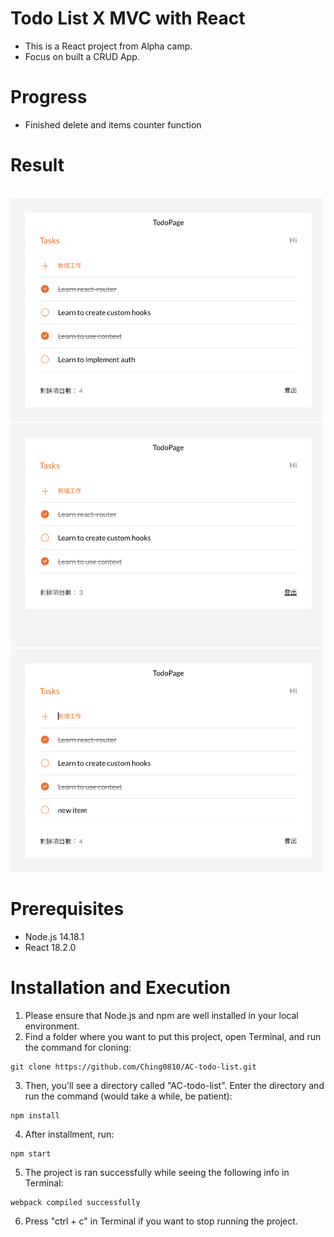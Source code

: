 # Todo List X MVC with React
- This is a React project from Alpha camp.
- Focus on built a CRUD App.

# Progress
- Finished delete and items counter function

# Result
<br/>
<img width="500" alt="todo-list" src='./src/assets/screenshot/Screenshot 2023-11-07 at 19.48.36.png'>
<br/>
<img width="500" alt="todo-list" src='./src/assets/screenshot/Screenshot 2023-11-07 at 19.48.44.png'>
<br/>
<img width="500" alt="todo-list" src='./src/assets/screenshot/Screenshot 2023-11-07 at 19.48.55.png'>



# Prerequisites
* Node.js 14.18.1
* React 18.2.0


# Installation and Execution
1. Please ensure that Node.js and npm are well installed in your local environment.
2. Find a folder where you want to put this project, open Terminal, and run the command for cloning:
```
git clone https://github.com/Ching0810/AC-todo-list.git
```
3. Then, you'll see a directory called "AC-todo-list". Enter the directory and run the command (would take a while, be patient):
```
npm install
```
4. After installment, run:
```
npm start
```
5. The project is ran successfully while seeing the following info in Terminal:
```
webpack compiled successfully
```
6. Press "ctrl + c" in Terminal if you want to stop running the project.